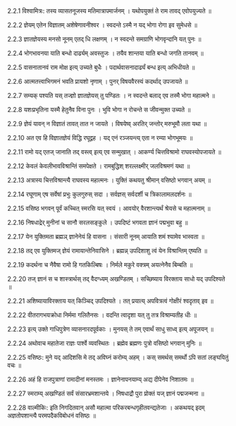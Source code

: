 2.2.1
विश्वामित्रः:
तस्य व्यासतनूजस्य मतिमात्रापमार्जनम् ।
यथोपयुक्तं ते राम तावद् एवोपयुज्यते ॥


2.2.2
ज्ञेयम् एतेन विज्ञातम् अशेषेणावनीश्वर ।
स्वदन्ते ऽस्मै न यद् भोगा रोगा इव सुमेधसे ॥


2.2.3
ज्ञातज्ञेयस्य मनसो नूनम् एतद् धि लक्षणम् ।
न स्वदन्ते समग्राणि भोगवृन्दानि यत् पुनः ॥


2.2.4
भोगभावनया याति बन्धो दार्ढ्यम् अवस्तुजः ।
तयैव शान्तया याति बन्धो जगति तानवम् ॥


2.2.5
वासनातानवं राम मोक्ष इत्य् उच्यते बुधैः ।
पदार्थवासनादार्ढ्यं बन्ध इत्य् अभिधीयते ॥


2.2.6
आत्मतत्त्वाभिगमनं भवति प्रायशो नृणाम् ।
पुनर् विषयवैरस्यं कदर्थाद् उपजायते ॥


2.2.7
सम्यक् पश्यति यस् तज्ज्ञो ज्ञातज्ञेयस् तु पण्डितः ।
न स्वदन्ते बलाद् एव तस्मै भोगा महात्मने ॥


2.2.8
यशःप्रभृतिना यस्मै हेतुनैव विना पुनः ।
भुवि भोगा न रोचन्ते स जीवन्मुक्त उच्यते ॥


2.2.9
ज्ञेयं यावन् न विज्ञातं तावत् तात न जायते ।
विषयेष्व् अरतिर् जन्तोर् मरुभूमौ लता यथा ॥


2.2.10
अत एव हि विज्ञातज्ञेयं विद्धि रघूद्वह ।
यद् एनं रञ्जयन्त्य् एता न रम्या भोगभूमयः ॥


2.2.11
रामो यद् एतज् जानाति तद् वस्त्व् इत्य् एव सन्मुखात् ।
आकर्ण्य चित्तविश्रामो राघवस्योपजायते ॥


2.2.12
केवलं केवलीभावविश्रान्तिं समपेक्षते ।
रामबुद्धिश् शरल्लक्ष्मीर् जलविश्रमणं यथा ॥


2.2.13
अत्रास्य चित्तविश्रान्त्यै राघवस्य महात्मनः ।
युक्तिं कथयतु श्रीमान् वसिष्ठो भगवान् अयम् ॥


2.2.14
रघूणाम् एष सर्वेषां प्रभुः कुलगुरुस् सदा ।
सर्वज्ञस् सर्वदर्शी च त्रिकालामलदर्शनः ॥


2.2.15
वसिष्ठ भगवन् पूर्वं कच्चित् स्मरसि यत् स्वयं ।
आवयोर् वैरशान्त्यर्थं श्रेयसे च महात्मनाम् ॥


2.2.16
निषधाद्रेर् मुनीनां च सानौ सरलसङ्कुले ।
उपदिष्टं भगवता ज्ञानं पद्मभुवा बहु ॥


2.2.17
येन युक्तिमता ब्रह्मञ् ज्ञानेनेयं हि वासना ।
संसारी नूनम् आयाति शमं श्यामेव भास्वता ॥


2.2.18
तद् एव युक्तिमज् ज्ञेयं रामायान्तेनिवासिने ।
ब्रह्मन्न् उपदिशाशु त्वं येन विश्रान्तिम् एष्यति ॥


2.2.19
कदर्थना च नैवैषा रामो हि गतकिल्बिषः ।
निर्मले मकुरे वक्त्रम् अयत्नेनैव बिम्बति ॥


2.2.20
तज् ज्ञानं स च शास्त्रार्थस् तद् वैदग्ध्यम् अखण्डितम् ।
सच्छिष्याय विरक्ताय साधो यद् उपदिश्यते ॥


2.2.21
अशिष्यायाविरक्ताय यत् किञ्चिद् उपदिश्यते ।
तत् प्रयात्य् अपवित्रत्वं गोक्षीरं श्वदृताव् इव ॥


2.2.22
वीतरागभयक्रोधा निर्ममा गलितैनसः ।
वदन्ति त्वादृशा यत् तु तत्र विश्राम्यतीह धीः ॥


2.2.23
इत्य् उक्ते गाधिपुत्रेण व्यासनारदपूर्वकाः ।
मुनयस् ते तम् एवार्थं साधु साध्व् इत्य् अपूजयन् ॥


2.2.24
अथोवाच महातेजा राज्ञः पार्श्वे व्यवस्थितः ।
ब्रह्मेव ब्रह्मणः पुत्रो वसिष्ठो भगवान् मुनिः ॥


2.2.25
वसिष्ठः:
मुने यद् आदिशसि मे तद् अविघ्नं करोम्य् अहम् ।
कस् समर्थस् समर्थो ऽपि सतां लङ्घयितुं वचः ॥


2.2.26
अहं हि राजपुत्राणां रामादीनां मनस्तमः ।
ज्ञानेनापनयाम्य् अद्य दीपेनेव निशातमः ॥


2.2.27
स्मराम्य् अखण्डितं सर्वं संसारभ्रमशान्तये ।
निषधाद्रौ पुरा प्रोक्तं यज् ज्ञानं पद्मजन्मना ॥


2.2.28
वाल्मीकिः:
इति निगदितवान् असौ महात्मा परिकरबन्धगृहीतवन्द्यतेजाः ।
अकथयद् इदम् अज्ञतोपशान्त्यै परमपदैकविबोधनं वसिष्ठः ॥

